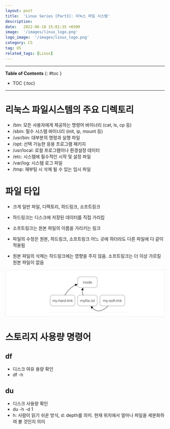 ```yaml
---
layout: post
title:  'Linux Series [Part3]: 리눅스 파일 시스템'
description: 
date:   2022-06-18 15:01:35 +0300
image:  '/images/linux_logo.png'
logo_image:  '/images/linux_logo.png'
category: CS
tag: OS
related_tags: [Linux]
---
```


---
**Table of Contents**
{: #toc }
*  TOC
{:toc}
---

# 리눅스 파일시스템의 주요 디렉토리

- /bin: 모든 사용자에게 제공하는 명령어 바이너리 (cat, ls, cp 등)
- /sbin: 필수 시스템 바이너리 (init, ip, mount 등)
- /usr/bin: 대부분의 명령과 실행 파일
- /opt: 선택 가능한 응용 프로그램 패키지
- /usr/local: 로컬 프로그램이나 환경설정 데이터
- /etc: 시스템에 필수적인 시작 및 설정 파일
- /var/log: 시스템 로그 파일
- /tmp: 재부팅 시 삭제 될 수 있는 임시 파일

# 파일 타입

- 크게 일반 파일, 디렉토리, 하드링크, 소프트링크

- 하드링크는 디스크에 저장된 데이터를 직접 가리킴
- 소프트링크는 원본 파일의 이름을 가리키는 링크
- 파일의 수정은 원본, 하드링크, 소프트링크 어느 곳에 하더라도 다른 파일에 다 같이 적용됨
- 원본 파일의 삭제는 하드링크에는 영향을 주지 않음. 소프트링크는 더 이상 가르킬 원본 파일이 없음

![](/images/os_62.png)

# 스토리지 사용량 명령어

## df
- 디스크 여유 용량 확인
- df -h

## du
- 디스크 사용량 확인
- du -h -d 1
- h: 사람이 읽기 쉬운 방식, d: depth를 의미. 현재 위치에서 얼마나 파일을 세분화하여 볼 것인지 의미